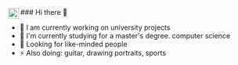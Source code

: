 <a href="https://linkedin.com/in/tomas-ondrejka](https://www.linkedin.com/in/andrii-pryadko-a897211b2/">
  <img align="left" alt="Tomas Ondrejka LinkedIn" width="22px" src="https://cdn.tomondre.com/icons/linkedinn.svg" />
</a>
### Hi there 👋

- 🔭 I am currently working on university projects
- 🌱 I'm currently studying for a master's degree. computer science
- 👯 Looking for like-minded people
- ⚡ Also doing: guitar, drawing portraits, sports
